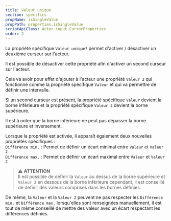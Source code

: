 ```yaml
---
title: Valeur unique
section: specifics
propName: isSingleValue
propPath: properties.isSingleValue
scriptApiClass: Actor.input.CursorProperties
order: 2
---
```

La propriété spécifique `Valeur unique?` permet d'activer / désactiver un deuxième curseur sur l'acteur.

Il est possible de désactiver cette propriété afin d'activer un second curseur sur l'acteur.

Cela va avoir pour effet d'ajouter à l'acteur une propriété `Valeur 2` qui fonctionne comme la propriété spécifique `Valeur` et qui va permettre de définir une intervalle.

Si un second curseur est présent, la propriété spécifique `Valeur` devient la borne inférieure et la propriété spécifique `Valeur 2` devient la borne supérieure.

Il est à noter que la borne inférieure ne peut pas dépasser la borne supérieure et inversement.

Lorsque la propriété est activée, il apparaît également deux nouvelles propriétés spécifiques :
<br>
`Différence min.` : Permet de définir un écart minimal entre `Valeur` et `Valeur 2`
<br>
`Différence max.` : Permet de définir un écart maximal entre `Valeur` et `Valeur 2`


>⚠️ **ATTENTION**<br>
Il est possible de définir la `Valeur` au dessus de la borne supérieure et `Valeur 2` en dessous de la borne inférieure cependant, il est conseillé de définir des valeurs comprises dans les bornes définies.

De même, la `Valeur` et la `Valeur 2` peuvent ne pas respecter les `Différence min.` et `Différence max.` lorsqu'elles sont renseignées manuellement, il est tout de même conseillé de mettre des valeur avec un écart respectant les différences définies.
